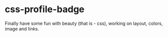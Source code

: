 # css-profile-badge
Finally have some fun with beauty (that is - css), working on layout, colors, image and links.
